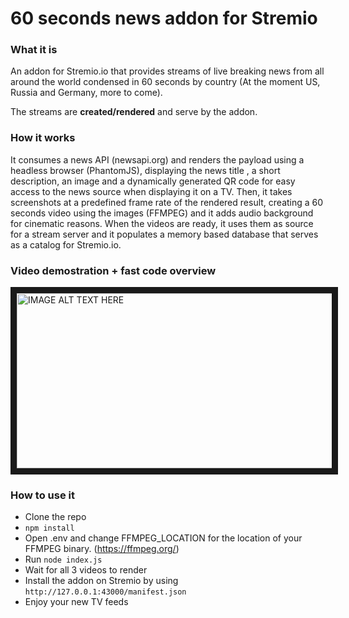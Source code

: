 # 60 seconds news addon for Stremio

### What it is
An addon for Stremio.io that provides streams of live breaking news from all around the world condensed in 60 seconds
by country (At the moment US, Russia and Germany, more to come).

The streams are **created/rendered** and serve by the addon.

### How it works
It consumes a news API (newsapi.org) and renders the payload using a headless browser (PhantomJS), displaying the news title
, a short description, an image and a dynamically generated QR code for easy access to the news source when displaying
it on a TV. Then, it takes screenshots at a predefined frame rate of the rendered result, creating a 60 seconds
video using the images (FFMPEG) and it adds audio background for cinematic reasons. When the videos are ready, it uses
them as source for a stream server and it populates a memory based database that serves as a catalog for Stremio.io.

### Video demostration + fast code overview

<a href="http://www.youtube.com/watch?feature=player_embedded&v=YOUTUBE_VIDEO_ID_HERE" target="_blank">
    <img src="http://img.youtube.com/vi/YOUTUBE_VIDEO_ID_HERE/0.jpg" alt="IMAGE ALT TEXT HERE" width="520" height="280" border="10"/>
</a>

### How to use it

- Clone the repo
- `npm install`
- Open .env and change FFMPEG_LOCATION for the location of your FFMPEG binary. (https://ffmpeg.org/)
- Run `node index.js`
- Wait for all 3 videos to render
- Install the addon on Stremio by using `http://127.0.0.1:43000/manifest.json`
- Enjoy your new TV feeds
